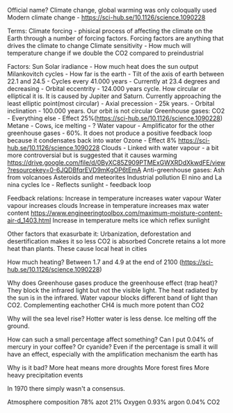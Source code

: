 Official name?
Climate change, global warming was only coloqually used
Modern climate change - https://sci-hub.se/10.1126/science.1090228

Terms:
	Climate forcing - phisical process of affecting the climate on the Earth through a number of forcing factors. Forcing factors are  anything that drives the climate to change
	Climate sensitivity - How much will temperature change if we double the CO2 compared to preindustrial


Factors:
	Sun
		Solar iradiance - How much heat does the sun output
		Milankovitch cycles - How far is the earth 
			- Tilt of the axis of earth between 22.1 and 24.5 - Cycles every 41.000 years - Currently at 23.4 degrees and decreasing
			- Orbital eccentrity - 124.000 years cycle. How circular or elliptical it is. It is caused by Jupiter and Saturn. Currently approaching the least elliptic point(most circular)
			- Axial precession - 25k years.
			- Orbital inclination - 100.000 years. Our orbit is not circular
	Greenhouse gases:
		CO2 - Everything else - Effect 25%(https://sci-hub.se/10.1126/science.1090228)
		Metane - Cows, ice melting - ?
		Water vapour - Amplificator for the other greenhouse gases - 60%. It does not produce a positive feedback loop because it condensates back into water
		Ozone - Effect 8% https://sci-hub.se/10.1126/science.1090228
	Clouds - Linked with water vapour - a bit more controversial but is suggested that it causes warming https://drive.google.com/file/d/0ByXC85Z909PTMExGWXRDdXkwdFE/view?resourcekey=0-6JQDBfqrEVD9mKgOP6tEmA
	Anti-greenhouse gases:
		Ash from volcanoes
		Asteroids and meteorites
		Industrial pollution
	El nino and La nina cycles
	Ice - Reflects sunlight - feedback loop
	
Feedback relations:
	Increase in temperature increases water vapour
	Water vapour increases clouds
	Increase in temperature increases max water content https://www.engineeringtoolbox.com/maximum-moisture-content-air-d_1403.html
	Increase in temperature melts ice which reflex sunlight
	
Other factors that exasurbate it:
	Urbanization, deforestation and desertification makes it so less CO2 is absorbed
	Concrete retains a lot more heat than plants. These cause local heat in cities
	
	
How much heating?
	Between 1.7 and 4.9 at the end of 2100 (https://sci-hub.se/10.1126/science.1090228)
		
Why does Greenhouse gases produce the greenhouse effect (trap heat)?
	They block the infrared light but not the visible light. The heat radiated by the sun is in the infrared.
	Water vapour blocks different band of light than CO2. Complementing eachother
	CH4 is much more potent than CO2
	
Why will the sea level rise?
	Hotter water is less dense.
	Ice melting off the ground.
	
How can such a small percentage affect something?
	Can I put 0.04% of mercury in your coffee? Or cyanide?
	Even if the percentage is small it will have an effect, especially with the amplification mechanism the earth has
	
Why is it bad?
	More heat means more droughts
	More forest fires
	More heavy precipitation events
	
In 1970 there simply wasn't a consensus.
	
Atmosphere composition
	78% azot
	21% Oxygen
	0.93% argon
	0.04% CO2